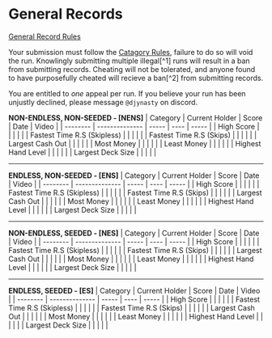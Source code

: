 # General Records

[General Record Rules](../Rules/CATAGORY%20RULES/GENERAL_RECORDS_RULES.md)

Your submission must follow the [Catagory Rules](./RULES/CATAGORY%20RULES/), failure to do so will void the run. Knowlingly submitting multiple illegal[^1] runs will result in a ban from submitting records. Cheating will not be tolerated, and anyone found to have purposefully cheated will recieve a ban[^2] from submitting records. 

You are entitled to *one* appeal per run. If you believe your run has been unjustly declined, please message `@djynasty` on discord.


**NON-ENDLESS, NON-SEEDED  - [NENS]**
| Category | Current Holder | Score | Date | Video | 
| -------- | -------------- | ----- | ---- | ----- |
| High Score |  |   |   |   |
| Fastest Time R.S (Skipless)  |  |   |   |   |
| Fastest Time R.S (Skips)  |  |   |   |   |
| Largest Cash Out  |  |   |   |   |
| Most Money  |  |   |   |   |
| Least Money  |  |   |   |   |
| Highest Hand Level  |  |   |   |   |
| Largest Deck Size  |  |   |   |   |

---
**ENDLESS, NON-SEEDED - [ENS]**
| Category | Current Holder | Score | Date | Video | 
| -------- | -------------- | ----- | ---- | ----- |
| High Score |  |   |   |   |
| Fastest Time R.S (Skipless)  |  |   |   |   |
| Fastest Time R.S (Skips)  |  |   |   |   |
| Largest Cash Out  |  |   |   |   |
| Most Money  |  |   |   |   |
| Least Money  |  |   |   |   |
| Highest Hand Level  |  |   |   |   |
| Largest Deck Size  |  |   |   |   |

---
**NON-ENDLESS, SEEDED - [NES]**
| Category | Current Holder | Score | Date | Video | 
| -------- | -------------- | ----- | ---- | ----- |
| High Score |  |   |   |   |
| Fastest Time R.S (Skipless)  |  |   |   |   |
| Fastest Time R.S (Skips)  |  |   |   |   |
| Largest Cash Out  |  |   |   |   |
| Most Money  |  |   |   |   |
| Least Money  |  |   |   |   |
| Highest Hand Level  |  |   |   |   |
| Largest Deck Size  |  |   |   |   |

---
**ENDLESS, SEEDED - [ES]**
| Category | Current Holder | Score | Date | Video | 
| -------- | -------------- | ----- | ---- | ----- |
| High Score |  |   |   |   |
| Fastest Time R.S (Skipless)  |  |   |   |   |
| Fastest Time R.S (Skips)  |  |   |   |   |
| Largest Cash Out  |  |   |   |   |
| Most Money  |  |   |   |   |
| Least Money  |  |   |   |   |
| Highest Hand Level  |  |   |   |   |
| Largest Deck Size  |  |   |   |   |
